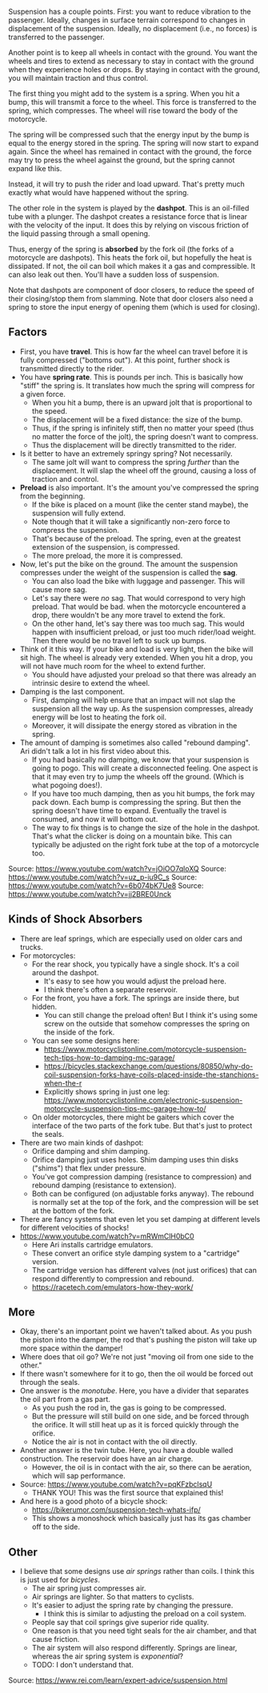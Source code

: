 Suspension has a couple points. First: you want to reduce vibration to
the passenger. Ideally, changes in surface terrain correspond to changes
in displacement of the suspension. Ideally, no displacement (i.e., no
forces) is transferred to the passenger.

Another point is to keep all wheels in contact with the ground. You want
the wheels and tires to extend as necessary to stay in contact with the
ground when they experience holes or drops. By staying in contact with
the ground, you will maintain traction and thus control.

The first thing you might add to the system is a spring. When you hit a
bump, this will transmit a force to the wheel. This force is transferred
to the spring, which compresses. The wheel will rise toward the body of
the motorcycle.

The spring will be compressed such that the energy input by the bump is
equal to the energy stored in the spring. The spring will now start to
expand again. Since the wheel has remained in contact with the ground,
the force may try to press the wheel against the ground, but the spring
cannot expand like this.

Instead, it will try to push the rider and load upward. That's pretty
much exactly what would have happened without the spring.

The other role in the system is played by the **dashpot**. This is an
oil-filled tube with a plunger. The dashpot creates a resistance force
that is linear with the velocity of the input. It does this by relying
on viscous friction of the liquid passing through a small opening.

Thus, energy of the spring is **absorbed** by the fork oil (the forks of
a motorcycle are dashpots). This heats the fork oil, but hopefully the
heat is dissipated. If not, the oil can boil which makes it a gas and
compressible. It can also leak out then. You'll have a sudden loss of
suspension.

Note that dashpots are component of door closers, to reduce the speed of
their closing/stop them from slamming. Note that door closers also need
a spring to store the input energy of opening them (which is used for
closing).

## Factors

- First, you have **travel**. This is how far the wheel can travel
  before it is fully compressed ("bottoms out"). At this point, further
  shock is transmitted directly to the rider.
- You have **spring rate**. This is pounds per inch. This is basically
  how "stiff" the spring is. It translates how much the spring will
  compress for a given force.
  - When you hit a bump, there is an upward jolt that is proportional to
    the speed.
  - The displacement will be a fixed distance: the size of the bump.
  - Thus, if the spring is infinitely stiff, then no matter your speed
    (thus no matter the force of the jolt), the spring doesn't want to
    compress.
  - Thus the displacement will be directly transmitted to the rider.
- Is it better to have an extremely springy spring? Not necessarily.
  - The same jolt will want to compress the spring _further_ than the
    displacement. It will slap the wheel off the ground, causing a loss
    of traction and control.
- **Preload** is also important. It's the amount you've compressed the
  spring from the beginning.
  - If the bike is placed on a mount (like the center stand maybe), the
    suspension will fully extend.
  - Note though that it will take a significantly non-zero force to
    compress the suspension.
  - That's because of the preload. The spring, even at the greatest
    extension of the suspension, is compressed.
  - The more preload, the more it is compressed.
- Now, let's put the bike on the ground. The amount the suspension
  compresses under the weight of the suspension is called the **sag**.
  - You can also load the bike with luggage and passenger. This will
    cause more sag.
  - Let's say there were _no_ sag. That would correspond to very high
    preload. That would be bad. when the motorcycle encountered a drop,
    there wouldn't be any more travel to extend the fork.
  - On the other hand, let's say there was too much sag. This would
    happen with insufficient preload, or just too much rider/load
    weight. Then there would be no travel left to suck up bumps.
- Think of it this way. If your bike and load is very light, then the
  bike will sit high. The wheel is already very extended. When you hit a
  drop, you will not have much room for the wheel to extend further.
  - You should have adjusted your preload so that there was already an
    intrinsic desire to extend the wheel.
- Damping is the last component.
  - First, damping will help ensure that an impact will not slap the
    suspension all the way up. As the suspension compresses, already
    energy will be lost to heating the fork oil.
  - Moreover, it will dissipate the energy stored as vibration in the
    spring.
- The amount of damping is sometimes also called "rebound damping". Ari
  didn't talk a lot in his first video about this.
  - If you had basically no damping, we know that your suspension is
    going to pogo. This will create a disconnected feeling. One aspect
    is that it may even try to jump the wheels off the ground. (Which is
    what pogoing does!).
  - If you have too much damping, then as you hit bumps, the fork may
    pack down. Each bump is compressing the spring. But then the spring
    doesn't have time to expand. Eventually the travel is consumed, and
    now it will bottom out.
  - The way to fix things is to change the size of the hole in the
    dashpot. That's what the clicker is doing on a mountain bike. This
    can typically be adjusted on the right fork tube at the top of a
    motorcycle too.

Source: https://www.youtube.com/watch?v=jOiOO7qloXQ
Source: https://www.youtube.com/watch?v=uz_p-iu9C_s
Source: https://www.youtube.com/watch?v=6b074bK7Ue8
Source: https://www.youtube.com/watch?v=jj2BRE0Unck

## Kinds of Shock Absorbers

- There are leaf springs, which are especially used on older cars and
  trucks.
- For motorcycles:
  - For the rear shock, you typically have a single shock. It's a coil
    around the dashpot.
    - It's easy to see how you would adjust the preload here.
    - I think there's often a separate reservoir.
  - For the front, you have a fork. The springs are inside there, but
    hidden.
    - You can still change the preload often! But I think it's using
      some screw on the outside that somehow compresses the spring on
      the inside of the fork.
  - You can see some designs here:
    - https://www.motorcyclistonline.com/motorcycle-suspension-tech-tips-how-to-damping-mc-garage/
    - https://bicycles.stackexchange.com/questions/80850/why-do-coil-suspension-forks-have-coils-placed-inside-the-stanchions-when-the-r
    - Explicitly shows spring in just one leg:
      https://www.motorcyclistonline.com/electronic-suspension-motorcycle-suspension-tips-mc-garage-how-to/
  - On older motorcycles, there might be gaiters which cover the
    interface of the two parts of the fork tube. But that's just to
    protect the seals.
- There are two main kinds of dashpot:
  - Orifice damping and shim damping.
  - Orifice damping just uses holes. Shim damping uses thin disks
    ("shims") that flex under pressure.
  - You've got compression damping (resistance to compression) and
    rebound damping (resistance to extension).
  - Both can be configured (on adjustable forks anyway). The rebound is
    normally set at the top of the fork, and the compression will be set
    at the bottom of the fork.
- There are fancy systems that even let you set damping at different
  levels for different velocities of shocks!
- https://www.youtube.com/watch?v=mRWmClH0bC0
  - Here Ari installs cartridge emulators.
  - These convert an orifice style damping system to a "cartridge"
    version.
  - The cartridge version has different valves (not just orifices) that
    can respond differently to compression and rebound.
  - https://racetech.com/emulators-how-they-work/

## More

- Okay, there's an important point we haven't talked about. As you push
  the piston into the damper, the rod that's pushing the piston will
  take up more space within the damper!
- Where does that oil go? We're not just "moving oil from one side to
  the other."
- If there wasn't somewhere for it to go, then the oil would be forced
  out through the seals.
- One answer is the _monotube_. Here, you have a divider that separates
  the oil part from a gas part.
  - As you push the rod in, the gas is going to be compressed.
  - But the pressure will still build on one side, and be forced through
    the orifice. It will still heat up as it is forced quickly through
    the orifice.
  - Notice the air is not in contact with the oil directly.
- Another answer is the twin tube. Here, you have a double walled
  construction. The reservoir does have an air charge.
  - However, the oil is in contact with the air, so there can be
    aeration, which will sap performance.
- Source: https://www.youtube.com/watch?v=pqKFzbclsqU
  - THANK YOU! This was the first source that explained this!
- And here is a good photo of a bicycle shock:
  - https://bikerumor.com/suspension-tech-whats-ifp/
  - This shows a monoshock which basically just has its gas chamber off
    to the side.

## Other

- I believe that some designs use _air springs_ rather than coils. I
  think this is just used for _bicycles_.
  - The air spring just compresses air.
  - Air springs are lighter. So that matters to cyclists.
  - It's easier to adjust the spring rate by changing the pressure.
    - I think this is similar to adjusting the preload on a coil system.
  - People say that coil springs give superior ride quality.
  - One reason is that you need tight seals for the air chamber, and
    that cause friction.
  - The air system will also respond differently. Springs are linear,
    whereas the air spring system is _exponential_?
  - TODO: I don't understand that.

Source: https://www.rei.com/learn/expert-advice/suspension.html
